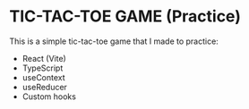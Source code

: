 # TIC-TAC-TOE GAME (Practice)

This is a simple tic-tac-toe game that I made to practice:

- React (Vite)
- TypeScript
- useContext
- useReducer
- Custom hooks
